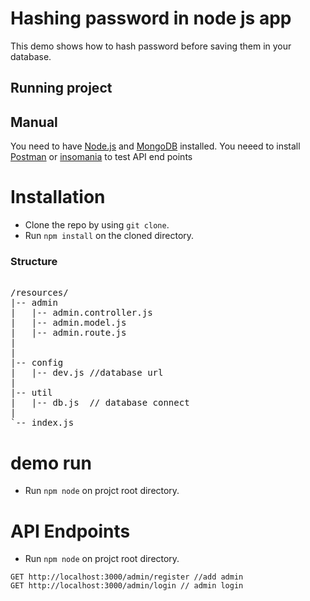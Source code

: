 # Hashing password in node js app

This demo shows how to hash password before saving them in your database.


## Running project

## Manual

You need to have [Node.js](https://nodejs.org) and [MongoDB](https://www.mongodb.com) installed.
You neeed to install [Postman](https://insomnia.rest) or [insomania](https://www.getpostman.com) to test  API end points

# Installation

* Clone the repo by using ```git clone```.
* Run ```npm install``` on the cloned directory.

### Structure

<pre> 
/resources/
|-- admin
|   |-- admin.controller.js
|   |-- admin.model.js
|   |-- admin.route.js
|  
|
|-- config
|   |-- dev.js //database url
|   
|-- util
|   |-- db.js  // database connect
|
`-- index.js
</pre> 
# demo run
* Run ```npm node``` on projct root directory.

# API Endpoints

* Run ```npm node``` on projct root directory.


```
GET http://localhost:3000/admin/register //add admin 
GET http://localhost:3000/admin/login // admin login 

```
